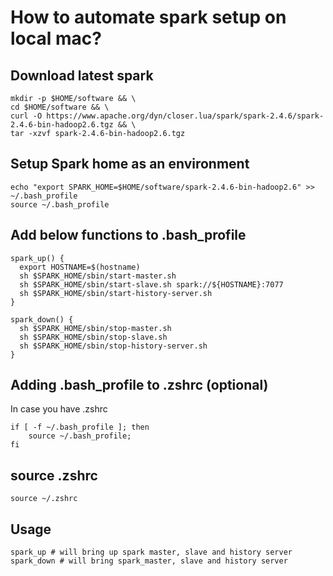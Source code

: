 # How to automate spark setup on local mac?

## Download latest spark

```
mkdir -p $HOME/software && \
cd $HOME/software && \
curl -O https://www.apache.org/dyn/closer.lua/spark/spark-2.4.6/spark-2.4.6-bin-hadoop2.6.tgz && \
tar -xzvf spark-2.4.6-bin-hadoop2.6.tgz
```

## Setup Spark home as an environment

```
echo "export SPARK_HOME=$HOME/software/spark-2.4.6-bin-hadoop2.6" >> ~/.bash_profile
source ~/.bash_profile
```

## Add below functions to .bash_profile

```
spark_up() {
  export HOSTNAME=$(hostname)
  sh $SPARK_HOME/sbin/start-master.sh
  sh $SPARK_HOME/sbin/start-slave.sh spark://${HOSTNAME}:7077
  sh $SPARK_HOME/sbin/start-history-server.sh
}

spark_down() {
  sh $SPARK_HOME/sbin/stop-master.sh
  sh $SPARK_HOME/sbin/stop-slave.sh
  sh $SPARK_HOME/sbin/stop-history-server.sh
}
```

## Adding .bash_profile to .zshrc (optional)

In case you have .zshrc 

```
if [ -f ~/.bash_profile ]; then
    source ~/.bash_profile;
fi
```
## source .zshrc

```
source ~/.zshrc
```

## Usage

```
spark_up # will bring up spark master, slave and history server
spark_down # will bring spark_master, slave and history server
```

